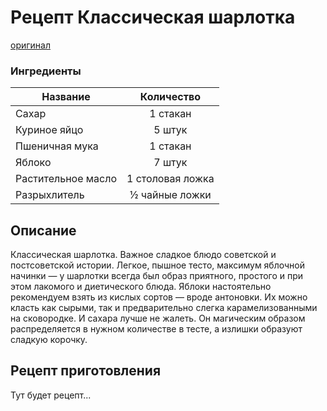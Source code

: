 # Рецепт Классическая шарлотка
[оригинал](https://eda.ru/recepty/vypechka-deserty/klassicheskaja-sharlotka-21916)

### Ингредиенты
| Название        		| Количество  	|
| -------------   	    |:-------------:|
| Сахар 				| 1 стакан  	| 
| Куриное яйцо 			|  	5 штук 		| 
| Пшеничная мука 		| 1 стакан 		| 
| Яблоко 				| 7 штук 		| 
| Растительное масло 	| 1 столовая ложка 	| 
| Разрыхлитель 			| ½ чайные ложки 	| 

## Описание
Классическая шарлотка. Важное сладкое блюдо советской и постсоветской истории. Легкое, пышное тесто, максимум яблочной начинки — у шарлотки всегда был образ приятного, простого и при этом лакомого и диетического блюда. Яблоки настоятельно рекомендуем взять из кислых сортов — вроде антоновки. Их можно класть как сырыми, так и предварительно слегка карамелизованными на сковородке. И сахара лучше не жалеть. Он магическим образом распределяется в нужном количестве в тесте, а излишки образуют сладкую корочку.

## Рецепт приготовления
Тут будет рецепт...

